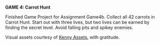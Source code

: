 **GAME 4: Carrot Hunt**

Finished Game Project for Assignment Game4b.
Collect all 42 carrots in Carrot Hunt.
Start out with three lives, but two lives can be earned by finding the secret level.
Avoid falling pits and spikey enemies.

Visual assets courtesy of [Kenny Assets](https://kenney.nl/assets), with gratitude.